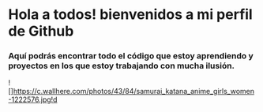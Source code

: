 
# Hola a todos! bienvenidos a mi perfil de Github

### Aquí podrás encontrar todo el código que estoy aprendiendo y proyectos en los que estoy trabajando con mucha ilusión.

![]https://c.wallhere.com/photos/43/84/samurai_katana_anime_girls_women-1222576.jpg!d
